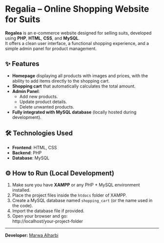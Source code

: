 # Regalia – Online Shopping Website for Suits

**Regalea** is an e-commerce website designed for selling suits, developed using **PHP**, **HTML**, **CSS**, and **MySQL**.  
It offers a clean user interface, a functional shopping experience, and a simple admin panel for product management.

## ✨ Features

- **Homepage** displaying all products with images and prices, with the ability to add items directly to the shopping cart.
- **Shopping cart** that automatically calculates the total amount.
- **Admin Panel**:
  - Add new products.
  - Update product details.
  - Delete unwanted products.
- **Fully integrated with MySQL database** (locally hosted during development).

## 🛠️ Technologies Used

- **Frontend**: HTML, CSS
- **Backend**: PHP
- **Database**: MySQL


## ⚙️ How to Run (Local Development)

1. Make sure you have **XAMPP** or any PHP + MySQL environment installed.
2. Place the project files inside the `htdocs` folder of XAMPP.
3. Create a MySQL database named `shopping_cart` (or the name used in the code).
4. Import the database file if provided.
5. Open your browser and go:  
   http://localhost/your-project-folder

---

**Developer:** [Marwa Alharbi](https://github.com/imarwamk)
